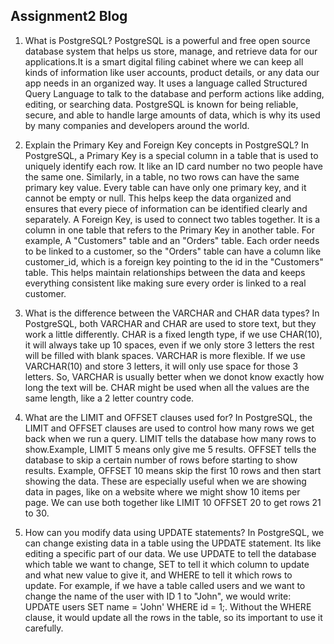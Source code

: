 ## Assignment2 Blog

1. What is PostgreSQL?
   PostgreSQL is a powerful and free open source database system that helps us store, manage, and retrieve data for our applications.It is a smart digital filing cabinet where we can keep all kinds of information like user accounts, product details, or any data our app needs in an organized way. It uses a language called Structured Query Language to talk to the database and perform actions like adding, editing, or searching data. PostgreSQL is known for being reliable, secure, and able to handle large amounts of data, which is why its used by many companies and developers around the world.

2. Explain the Primary Key and Foreign Key concepts in PostgreSQL?
   In PostgreSQL, a Primary Key is a special column in a table that is used to uniquely identify each row. It like an ID card number no two people have the same one. Similarly, in a table, no two rows can have the same primary key value. Every table can have only one primary key, and it cannot be empty or null. This helps keep the data organized and ensures that every piece of information can be identified clearly and separately.
   A Foreign Key, is used to connect two tables together. It is a column in one table that refers to the Primary Key in another table. For example, A "Customers" table and an "Orders" table. Each order needs to be linked to a customer, so the "Orders" table can have a column like customer_id, which is a foreign key pointing to the id in the "Customers" table. This helps maintain relationships between the data and keeps everything consistent like making sure every order is linked to a real customer.

3. What is the difference between the VARCHAR and CHAR data types?
   In PostgreSQL, both VARCHAR and CHAR are used to store text, but they work a little differently. CHAR is a fixed length type, if we use CHAR(10), it will always take up 10 spaces, even if we only store 3 letters the rest will be filled with blank spaces. VARCHAR is more flexible. If we use VARCHAR(10) and store 3 letters, it will only use space for those 3 letters. So, VARCHAR is usually better when we donot know exactly how long the text will be. CHAR might be used when all the values are the same length, like a 2 letter country code.

4. What are the LIMIT and OFFSET clauses used for?
   In PostgreSQL, the LIMIT and OFFSET clauses are used to control how many rows we get back when we run a query. LIMIT tells the database how many rows to show.Example, LIMIT 5 means only give me 5 results. OFFSET tells the database to skip a certain number of rows before starting to show results. Example, OFFSET 10 means skip the first 10 rows and then start showing the data. These are especially useful when we are showing data in pages, like on a website where we might show 10 items per page. We can use both together like LIMIT 10 OFFSET 20 to get rows 21 to 30.

5. How can you modify data using UPDATE statements?
   In PostgreSQL, we can change existing data in a table using the UPDATE statement. Its like editing a specific part of our data. We use UPDATE to tell the database which table we want to change, SET to tell it which column to update and what new value to give it, and WHERE to tell it which rows to update. For example, if we have a table called users and we want to change the name of the user with ID 1 to "John", we would write: UPDATE users SET name = 'John' WHERE id = 1;. Without the WHERE clause, it would update all the rows in the table, so its important to use it carefully.
